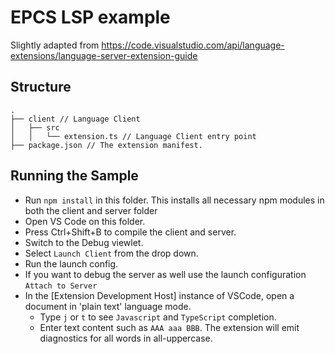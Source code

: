 # EPCS LSP example

Slightly adapted from https://code.visualstudio.com/api/language-extensions/language-server-extension-guide

## Structure

```
.
├── client // Language Client
│   ├── src
│   │   └── extension.ts // Language Client entry point
├── package.json // The extension manifest.
```

## Running the Sample

- Run `npm install` in this folder. This installs all necessary npm modules in both the client and server folder
- Open VS Code on this folder.
- Press Ctrl+Shift+B to compile the client and server.
- Switch to the Debug viewlet.
- Select `Launch Client` from the drop down.
- Run the launch config.
- If you want to debug the server as well use the launch configuration `Attach to Server`
- In the [Extension Development Host] instance of VSCode, open a document in 'plain text' language mode.
  - Type `j` or `t` to see `Javascript` and `TypeScript` completion.
  - Enter text content such as `AAA aaa BBB`. The extension will emit diagnostics for all words in all-uppercase.
